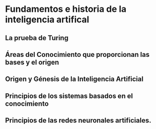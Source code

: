 # Fundamentos e historia de la inteligencia artifical

## La prueba de Turing

## Áreas del Conocimiento que proporcionan las bases y el origen

## Origen y Génesis de la Inteligencia Artificial

## Principios de los sistemas basados en el conocimiento

## Principios de las redes neuronales artificiales.

